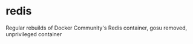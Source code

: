 # redis
Regular rebuilds of Docker Community's Redis container, gosu removed, unprivileged container
